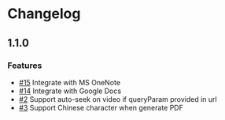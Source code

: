 # Changelog

## 1.1.0

### Features

- [#15](https://github.com/shuowu/yi-note/issues/15) Integrate with MS OneNote
- [#14](https://github.com/shuowu/yi-note/issues/14) Integrate with Google Docs
- [#2](https://github.com/shuowu/yi-note/issues/2) Support auto-seek on video if queryParam provided in url
- [#3](https://github.com/shuowu/yi-note/pull/3) Support Chinese character when generate PDF
